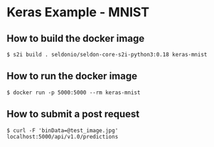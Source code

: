 # Keras Example - MNIST

## How to build the docker image

```
$ s2i build . seldonio/seldon-core-s2i-python3:0.18 keras-mnist
```

## How to run the docker image 

```
$ docker run -p 5000:5000 --rm keras-mnist
```

## How to submit a post request

```
$ curl -F 'binData=@test_image.jpg' localhost:5000/api/v1.0/predictions
```
